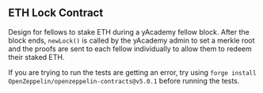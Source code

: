 ## ETH Lock Contract

Design for fellows to stake ETH during a yAcademy fellow block. After the block ends, `newLock()` is called by the yAcademy admin to set a merkle root and the proofs are sent to each fellow individually to allow them to redeem their staked ETH.

If you are trying to run the tests are getting an error, try using `forge install OpenZeppelin/openzeppelin-contracts@v5.0.1` before running the tests.
